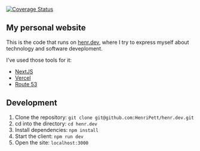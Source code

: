 [![Coverage Status](https://coveralls.io/repos/github/HenriPett/henr.dev/badge.svg?branch=main)](https://coveralls.io/github/HenriPett/henr.dev?branch=main)
## My personal website

This is the code that runs on [henr.dev](https://henr.dev), where I try to express myself about technology and software deveploment.

I've used those tools for it:

- [NextJS](https://nextjs.org/)
- [Vercel](https://vercel.com/)
- [Route 53](https://aws.amazon.com/route53/)

## Development

1. Clone the repository: `git clone git@github.com:HenriPett/henr.dev.git`
2. cd into the directory: `cd henr.dev`
3. Install dependencies: `npm install`
4. Start the client: `npm run dev`
5. Open the site: `localhost:3000`
